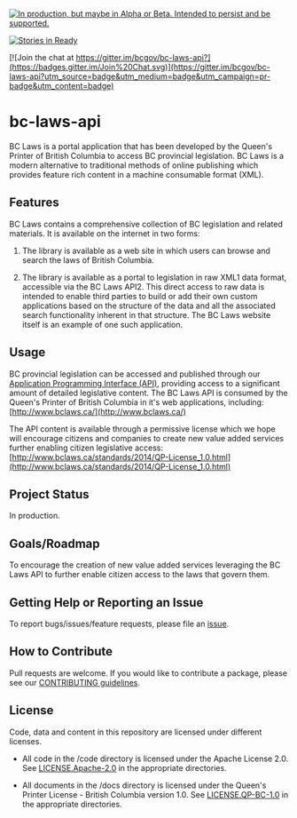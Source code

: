 
<a rel="Delivery" href="https://github.com/BCDevExchange/docs/blob/master/discussion/projectstates.md"><img alt="In production, but maybe in Alpha or Beta. Intended to persist and be supported." style="border-width:0" src="http://bcdevexchange.org/badge/3.svg" title="In production, but maybe in Alpha or Beta. Intended to persist and be supported." /></a>

[![Stories in Ready](https://badge.waffle.io/bcgov/bc-laws-api.png?label=ready&title=Ready)](https://waffle.io/bcgov/bc-laws-api)

[![Join the chat at https://gitter.im/bcgov/bc-laws-api?](https://badges.gitter.im/Join%20Chat.svg)](https://gitter.im/bcgov/bc-laws-api?utm_source=badge&utm_medium=badge&utm_campaign=pr-badge&utm_content=badge)

# bc-laws-api

BC Laws is a portal application that has been developed by the Queen's Printer of British Columbia to access BC provincial legislation. BC Laws is a modern alternative to traditional methods of online publishing which provides feature rich content in a machine consumable format (XML). 

## Features
BC Laws contains a comprehensive collection of BC legislation and related materials. It is available on the internet in two forms:



1. The library is available as a web site in which users can browse and search the laws of British Columbia.


1. The library is available as a portal to legislation in raw XML1 data format, accessible via the BC Laws API2. This direct access to raw data is intended to enable third parties to build or add their own custom applications based on the structure of the data and all the associated search functionality inherent in that structure. The BC Laws website itself is an example of one such application.
## Usage
BC provincial legislation can be accessed and published through our [Application Programming Interface (API)](http://www.bclaws.ca/civix/template/complete/api/index.html), providing access to a significant amount of detailed legislative content. The BC Laws API is consumed by the Queen's Printer of British Columbia in it's web applications, including: [http://www.bclaws.ca/](http://www.bclaws.ca/)

The API content is available through a permissive license which we hope will encourage citizens and companies to create new value added services further enabling citizen legislative access: [http://www.bclaws.ca/standards/2014/QP-License_1.0.html](http://www.bclaws.ca/standards/2014/QP-License_1.0.html)

## Project Status
In production.

## Goals/Roadmap
To encourage the creation of new value added services  leveraging the BC Laws API to further enable citizen access to the laws that govern them.

## Getting Help or Reporting an Issue
To report bugs/issues/feature requests, please file an [issue](https://github.com/bcgov/bc-laws-api/issues).

## How to Contribute
Pull requests are welcome. If you would like to contribute a package, please see our [CONTRIBUTING guidelines](https://github.com/bcgov/bc-laws-api/blob/master/CONTRIBUTING.md).

## License
Code, data and content in this repository are licensed under different licenses.

- All code in the /code directory is licensed under the Apache License 2.0. See [LICENSE.Apache-2.0](https://github.com/bcgov/bc-laws-api/blob/master/code/LICENSE.Apache.2.0) in the appropriate directories.

- All documents in the /docs directory is licensed under the Queen's Printer License - British Columbia version 1.0. See [LICENSE.QP-BC-1.0](https://github.com/bcgov/bc-laws-api/blob/master/docs/LICENSE.QP-BC-1.0.pdf) in the appropriate directories.

